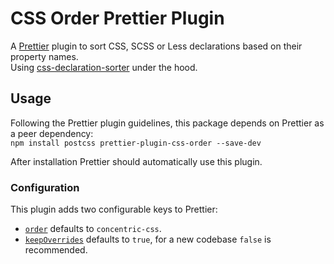 # CSS Order Prettier Plugin
A [Prettier](https://prettier.io/) plugin to sort CSS, SCSS or Less declarations based on their property names.  
Using [css-declaration-sorter](https://github.com/Siilwyn/css-declaration-sorter/) under the hood.

## Usage
Following the Prettier plugin guidelines, this package depends on Prettier as a peer dependency:  
`npm install postcss prettier-plugin-css-order --save-dev`

After installation Prettier should automatically use this plugin.

### Configuration
This plugin adds two configurable keys to Prettier:
- [`order`](https://github.com/Siilwyn/css-declaration-sorter#order) defaults to `concentric-css`.
- [`keepOverrides`](https://github.com/Siilwyn/css-declaration-sorter#keepoverrides) defaults to `true`, for a new codebase `false` is recommended.
